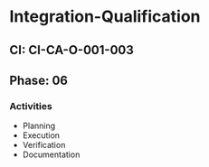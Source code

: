 # Integration-Qualification

## CI: CI-CA-O-001-003
## Phase: 06

### Activities
- Planning
- Execution
- Verification
- Documentation
